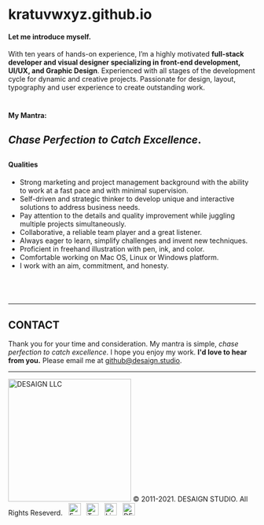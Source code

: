 # kratuvwxyz.github.io

#### Let me introduce myself.

With ten years of hands-on experience, I’m a highly motivated **full-stack developer and visual designer specializing in front-end development, UI/UX, and Graphic Design**. Experienced with all stages of the development cycle for dynamic and creative projects. Passionate for design, layout, typography and user experience to create outstanding work.

#
#### My Mantra: 
## *Chase Perfection to Catch Excellence*.
##


#### Qualities

- Strong marketing and project management background with the ability to work at a fast pace and with minimal supervision.
- Self-driven and strategic thinker to develop unique and interactive solutions to address business needs.
- Pay attention to the details and quality improvement while juggling multiple projects simultaneously.
- Collaborative, a reliable team player and a great listener.
- Always eager to learn, simplify challenges and invent new techniques.
- Proficient in freehand illustration with pen, ink, and color.
- Comfortable working on Mac OS, Linux or Windows platform.
- I work with an aim, commitment, and honesty.

###### &#160;
<hr />

## CONTACT

Thank you for your time and consideration. My mantra is simple, *chase perfection to catch excellence*. I hope you enjoy my work. **I'd love to hear from you.** Please email me at <a href="mailto:github@desaign.studio?Subject=Message from Github">github@desaign.studio</a>.

<hr/>

<img src="https://desaign.app/clients/cli/images/logo/desaign-logo-black.png" alt="DESAIGN LLC" width="250px"/> &copy; 2011-2021. <a href="https://desaign.app" target="_blank" style="text-decoration:none;">DESAIGN STUDIO</a>. All Rights Reseverd. &#160;
<a href="https://www.facebook.com/desaignstudio" target="_blank" style="text-decoration:none;"><img src="https://desaign.app/clients/cli/images/1x/facebook.png" alt="Facebook" width="25" /></a> &#160;
<a href="https://www.twitter.com/desaignstudio" target="_blank" style="text-decoration:none;"><img src="https://desaign.app/clients/cli/images/1x/twitter.png" alt="Twitter" width="25" /></a> &#160;
<a href="https://www.linkedin.com/company/desaignstudio" target="_blank" style="text-decoration:none;"><img src="https://desaign.app/clients/cli/images/1x/linkedin.png" alt="Linked In" width="25" /></a> &#160;
<a href="https://desaigner.info" target="_blank" style="text-decoration:none;"><img src="https://desaign.app/clients/cli/images/1x/blog.png" alt="DESAIGN BLOG" width="25" /></a> &#160;

